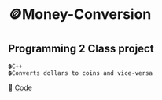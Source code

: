 # 🪙Money-Conversion 

## Programming 2 Class project
    💲C++
    💲Converts dollars to coins and vice-versa
    
  :jigsaw: [Code](https://github.com/luisaM735/Money-Conversion/blob/main/money_conversion.cpp)
    
  
